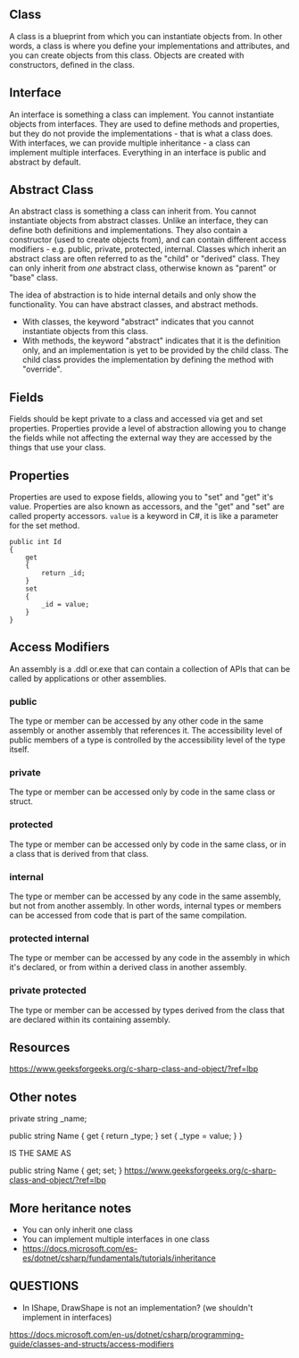 ## Class
A class is a blueprint from which you can instantiate objects from. In other words, a class is where you define your implementations and attributes, and you can create objects from this class. Objects are created with constructors, defined in the class.

## Interface
An interface is something a class can implement. You cannot instantiate objects from interfaces. They are used to define methods and properties, but they do not provide the implementations - that is what a class does. With interfaces, we can provide multiple inheritance - a class can implement multiple interfaces. Everything in an interface is public and abstract by default.

## Abstract Class
An abstract class is something a class can inherit from. You cannot instantiate objects from abstract classes. Unlike an interface, they can define both definitions and implementations. They also contain a constructor (used to create objects from), and can contain different access modifiers - e.g. public, private, protected, internal. Classes which inherit an abstract class are often referred to as the "child" or "derived" class. They can only inherit from *one* abstract class, otherwise known as "parent" or "base" class.

The idea of abstraction is to hide internal details and only show the functionality. You can have abstract classes, and abstract methods.
- With classes, the keyword "abstract" indicates that you cannot instantiate objects from this class.
- With methods, the keyword "abstract" indicates that it is the definition only, and an implementation is yet to be provided by the child class. The child class provides the implementation by defining the method with "override".

## Fields 
Fields should be kept private to a class and accessed via get and set properties. Properties provide a level of abstraction allowing you to change the fields while not affecting the external way they are accessed by the things that use your class.

## Properties
Properties are used to expose fields, allowing you to "set" and "get" it's value. Properties are also known as accessors, and the "get" and "set" are called property accessors.
`value` is a keyword in C#, it is like a parameter for the set method.
```
public int Id
{
    get
    {
        return _id;
    }
    set
    {
        _id = value;
    }
}
```

## Access Modifiers
An assembly is a .ddl or.exe that can contain a collection of APIs that can be called by applications or other assemblies.

### public
The type or member can be accessed by any other code in the same assembly or another assembly that references it. The accessibility level of public members of a type is controlled by the accessibility level of the type itself.

### private
The type or member can be accessed only by code in the same class or struct.

### protected
The type or member can be accessed only by code in the same class, or in a class that is derived from that class.

### internal
The type or member can be accessed by any code in the same assembly, but not from another assembly. In other words, internal types or members can be accessed from code that is part of the same compilation.

### protected internal
The type or member can be accessed by any code in the assembly in which it's declared, or from within a derived class in another assembly.

### private protected
The type or member can be accessed by types derived from the class that are declared within its containing assembly.


## Resources
https://www.geeksforgeeks.org/c-sharp-class-and-object/?ref=lbp

## Other notes

private string _name;

public string Name
{
    get { return _type; }
    set { _type = value; }
}

IS THE SAME AS

public string Name { get; set; }
https://www.geeksforgeeks.org/c-sharp-class-and-object/?ref=lbp

## More heritance notes
- You can only inherit one class 
- You can implement multiple interfaces in one class
- https://docs.microsoft.com/es-es/dotnet/csharp/fundamentals/tutorials/inheritance


## QUESTIONS
- In IShape, DrawShape is not an implementation? (we shouldn't implement in interfaces)

https://docs.microsoft.com/en-us/dotnet/csharp/programming-guide/classes-and-structs/access-modifiers